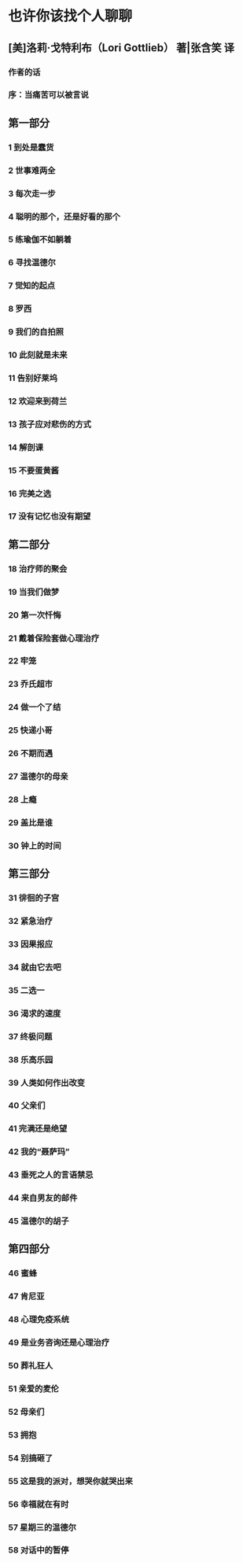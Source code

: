# 也许你该找个人聊聊

## [美]洛莉·戈特利布（Lori Gottlieb） 著|张含笑 译

### 作者的话



### 序：当痛苦可以被言说



## 第一部分



### 1 到处是蠢货



### 2 世事难两全



### 3 每次走一步



### 4 聪明的那个，还是好看的那个



### 5 练瑜伽不如躺着



### 6 寻找温德尔



### 7 觉知的起点



### 8 罗西



### 9 我们的自拍照



### 10 此刻就是未来



### 11 告别好莱坞



### 12 欢迎来到荷兰



### 13 孩子应对悲伤的方式



### 14 解剖课



### 15 不要蛋黄酱



### 16 完美之选



### 17 没有记忆也没有期望



## 第二部分



### 18 治疗师的聚会



### 19 当我们做梦



### 20 第一次忏悔



### 21 戴着保险套做心理治疗



### 22 牢笼



### 23 乔氏超市



### 24 做一个了结



### 25 快递小哥



### 26 不期而遇



### 27 温德尔的母亲



### 28 上瘾



### 29 盖比是谁



### 30 钟上的时间



## 第三部分



### 31 徘徊的子宫



### 32 紧急治疗



### 33 因果报应



### 34 就由它去吧



### 35 二选一



### 36 渴求的速度



### 37 终极问题



### 38 乐高乐园



### 39 人类如何作出改变



### 40 父亲们



### 41 完满还是绝望



### 42 我的“聂萨玛”



### 43 垂死之人的言语禁忌



### 44 来自男友的邮件



### 45 温德尔的胡子



## 第四部分



### 46 蜜蜂



### 47 肯尼亚



### 48 心理免疫系统



### 49 是业务咨询还是心理治疗



### 50 葬礼狂人



### 51 亲爱的麦伦



### 52 母亲们



### 53 拥抱



### 54 别搞砸了



### 55 这是我的派对，想哭你就哭出来



### 56 幸福就在有时



### 57 星期三的温德尔



### 58 对话中的暂停



